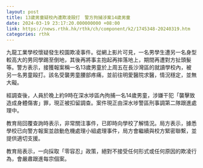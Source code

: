 ```yaml
---
layout: post
title: 13歲男童疑校內遭欺凌毆打　警方拘捕涉案14歲男童
date: 2024-03-19 23:17:20.000000000 +08:00
link: https://news.rthk.hk/rthk/ch/component/k2/1745348-20240319.htm
categories: rthk
---
```


九龍工業學校懷疑發生校園欺凌事件。從網上影片可見，一名男學生遭另一名身型較高大的男同學踢至倒地，其後再將事主抱起再摔落地上，期間再遭對方扯頭髮等。警方表示，接獲報案稱一名13歲男童於上周五在長沙灣區的就讀學校內，被另一名男童毆打。該名受襲男童腰部疼痛，並前往明愛醫院求醫，情況穩定，並無大礙。

經調查後，人員於晚上約9時在深水埗區內拘捕一名14歲男童，涉嫌干犯「襲擊致造成身體傷害」罪，現正被扣留調查。案件現正由深水埗警區刑事調第二隊跟進處理中。

教育局回覆查詢時表示，非常關注事件，已即時向學校了解情況。局方表示，據悉學校已向警方報案並啟動危機處理小組處理事件，局方會繼續與校方緊密聯繫，並提供適切支援。
 
教育局表示，一向採取「零容忍」政策，絕對不接受任何形式或任何原因的欺凌行為，會嚴肅跟進每宗個案。
